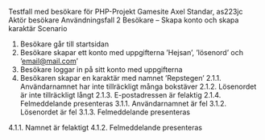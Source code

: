 Testfall med besökare för PHP-Projekt Gamesite
Axel Standar, as223jc
Aktör besökare
Användningsfall 2
Besökare – Skapa konto och skapa karaktär
Scenario
1. Besökare går till startsidan
2. Besökare skapar ett konto med uppgifterna ’Hejsan’, ’lösenord’ och ’email@mail.com’
3. Besökare loggar in på sitt konto med uppgifterna
4. Besökaren skapar en karaktär med namnet ’Repstegen’
2.1.1. Användarnamnet har inte tillräckligt många bokstäver
    2.1.2. Lösenordet är inte tillräckligt långt
    2.1.3. E-postadressen är felaktig
2.1.4. Felmeddelande presenteras
3.1.1. Användarnamnet är fel
    3.1.2. Lösenordet är fel
3.1.3. Felmeddelande presenteras

4.1.1. Namnet är felaktigt
4.1.2. Felmeddelande presenteras

